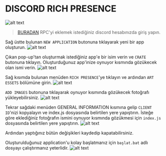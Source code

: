 # DISCORD RICH PRESENCE

![alt text](https://cdn.discordapp.com/attachments/812676282159726695/812676358689652767/RPC.png)


>[BURADAN](https://discord.com/developers/applications) RPC'yi eklemek istediğiniz discord hesabınızda giriş yapın.

Sağ üstte bulunan `NEW APPLICATION` butonuna tıklayarak yeni bir app oluşturun.
![alt text](https://cdn.discordapp.com/attachments/812676282159726695/812676550201573446/newapp.png)

Çıkan pop-up'tan oluşturmak istediğiniz app'e bir isim verin ve `CRATE` butonuna tıklayın. Oluşturduğunuz app'inize oynuyor kısmında gözükecek olan ismi verin.
![alt text](https://cdn.discordapp.com/attachments/812676282159726695/812677094551060500/CREATE.png)

Sağ kısımda bulunan menüden `RICH PRESENCE`'ye tıklayın ve ardından `ART ESSETS` bölümüne girin.
![alt text](https://cdn.discordapp.com/attachments/812676282159726695/812678005436317696/artessets.png)

`ADD IMAGES` butonuna tıklayarak oynuyor kısmında gözükecek fotoğrafı yükleyebilirsiniz.
![alt text](https://cdn.discordapp.com/attachments/812676282159726695/812678308885823518/unknown.png)

Tekrar sağdaki menüden GENERAL INFORMATION kısmına gelip `CLIENT ID`'nizi kopyalayın ve index.js dosyasında belirtilen yere yapıştırın. İsteğe göre eklediğiniz fotoğrafın ismini oynuyor kısmında gözükmesi için `index.js` dosyasında belirtilen yere yapıştırın.
![alt text](https://cdn.discordapp.com/attachments/812676282159726695/812682505408086086/figg.gif)

Ardından yaptığınız bütün değişikleri kaydedip kapatabilirsiniz.

Oluşturulduğunuz application'u kolay başlatmanız için `başlat.bat` adlı dosyayı çalıştırmanız yeterlidir.
![alt text](https://cdn.discordapp.com/attachments/812676282159726695/812683657318891590/fss.gif)
